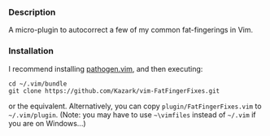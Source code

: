 ### Description

A micro-plugin to autocorrect a few of my common fat-fingerings in Vim.

### Installation

I recommend installing [pathogen.vim](https://github.com/tpope/vim-pathogen),
and then executing:

    cd ~/.vim/bundle
    git clone https://github.com/Kazark/vim-FatFingerFixes.git

or the equivalent. Alternatively, you can copy `plugin/FatFingerFixes.vim`
to `~/.vim/plugin`. (Note: you may have to use `~\vimfiles` instead of
`~/.vim` if you are on Windows...)
